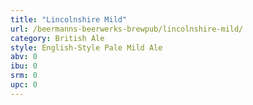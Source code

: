 ```yaml
---
title: "Lincolnshire Mild"
url: /beermanns-beerwerks-brewpub/lincolnshire-mild/
category: British Ale
style: English-Style Pale Mild Ale
abv: 0
ibu: 0
srm: 0
upc: 0
---
```


